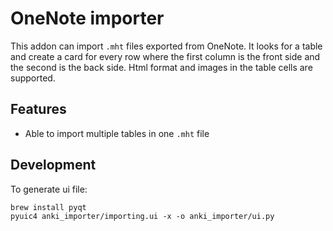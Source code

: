 # OneNote importer

This addon can import `.mht` files exported from OneNote. It looks for a table and create a card for every row where the first column is the front side and the second is the back side. Html format and images in the table cells are supported.

## Features
- Able to import multiple tables in one `.mht` file
## Development

To generate ui file:

```
brew install pyqt
pyuic4 anki_importer/importing.ui -x -o anki_importer/ui.py
```

